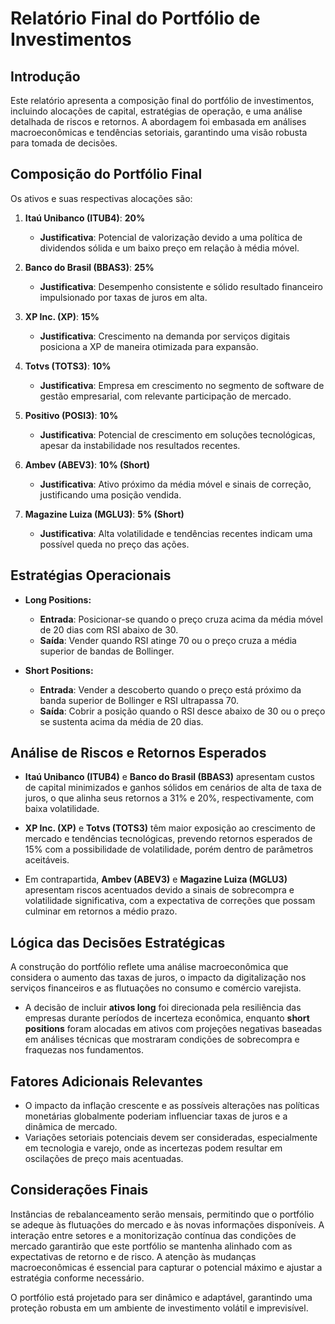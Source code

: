 # Relatório Final do Portfólio de Investimentos

## Introdução
Este relatório apresenta a composição final do portfólio de investimentos, incluindo alocações de capital, estratégias de operação, e uma análise detalhada de riscos e retornos. A abordagem foi embasada em análises macroeconômicas e tendências setoriais, garantindo uma visão robusta para tomada de decisões.

## Composição do Portfólio Final
Os ativos e suas respectivas alocações são:

1. **Itaú Unibanco (ITUB4)**: **20%**
   - **Justificativa**: Potencial de valorização devido a uma política de dividendos sólida e um baixo preço em relação à média móvel.
  
2. **Banco do Brasil (BBAS3)**: **25%**
   - **Justificativa**: Desempenho consistente e sólido resultado financeiro impulsionado por taxas de juros em alta.

3. **XP Inc. (XP)**: **15%**
   - **Justificativa**: Crescimento na demanda por serviços digitais posiciona a XP de maneira otimizada para expansão.

4. **Totvs (TOTS3)**: **10%**
   - **Justificativa**: Empresa em crescimento no segmento de software de gestão empresarial, com relevante participação de mercado.

5. **Positivo (POSI3)**: **10%**
   - **Justificativa**: Potencial de crescimento em soluções tecnológicas, apesar da instabilidade nos resultados recentes.

6. **Ambev (ABEV3)**: **10% (Short)**
   - **Justificativa**: Ativo próximo da média móvel e sinais de correção, justificando uma posição vendida.

7. **Magazine Luiza (MGLU3)**: **5% (Short)**
   - **Justificativa**: Alta volatilidade e tendências recentes indicam uma possível queda no preço das ações.

## Estratégias Operacionais
- **Long Positions:**
  - **Entrada**: Posicionar-se quando o preço cruza acima da média móvel de 20 dias com RSI abaixo de 30.
  - **Saída**: Vender quando RSI atinge 70 ou o preço cruza a média superior de bandas de Bollinger.
  
- **Short Positions:**
  - **Entrada**: Vender a descoberto quando o preço está próximo da banda superior de Bollinger e RSI ultrapassa 70.
  - **Saída**: Cobrir a posição quando o RSI desce abaixo de 30 ou o preço se sustenta acima da média de 20 dias.

## Análise de Riscos e Retornos Esperados
- **Itaú Unibanco (ITUB4)** e **Banco do Brasil (BBAS3)** apresentam custos de capital minimizados e ganhos sólidos em cenários de alta de taxa de juros, o que alinha seus retornos a 31% e 20%, respectivamente, com baixa volatilidade.
  
- **XP Inc. (XP)** e **Totvs (TOTS3)** têm maior exposição ao crescimento de mercado e tendências tecnológicas, prevendo retornos esperados de 15% com a possibilidade de volatilidade, porém dentro de parâmetros aceitáveis.

- Em contrapartida, **Ambev (ABEV3)** e **Magazine Luiza (MGLU3)** apresentam riscos acentuados devido a sinais de sobrecompra e volatilidade significativa, com a expectativa de correções que possam culminar em retornos a médio prazo.

## Lógica das Decisões Estratégicas
A construção do portfólio reflete uma análise macroeconômica que considera o aumento das taxas de juros, o impacto da digitalização nos serviços financeiros e as flutuações no consumo e comércio varejista. 

- A decisão de incluir **ativos long** foi direcionada pela resiliência das empresas durante períodos de incerteza econômica, enquanto **short positions** foram alocadas em ativos com projeções negativas baseadas em análises técnicas que mostraram condições de sobrecompra e fraquezas nos fundamentos.

## Fatores Adicionais Relevantes
- O impacto da inflação crescente e as possíveis alterações nas políticas monetárias globalmente poderiam influenciar taxas de juros e a dinâmica de mercado.
- Variações setoriais potenciais devem ser consideradas, especialmente em tecnologia e varejo, onde as incertezas podem resultar em oscilações de preço mais acentuadas.

## Considerações Finais
Instâncias de rebalanceamento serão mensais, permitindo que o portfólio se adeque às flutuações do mercado e às novas informações disponíveis. A interação entre setores e a monitorização contínua das condições de mercado garantirão que este portfólio se mantenha alinhado com as expectativas de retorno e de risco. A atenção às mudanças macroeconômicas é essencial para capturar o potencial máximo e ajustar a estratégia conforme necessário.

O portfólio está projetado para ser dinâmico e adaptável, garantindo uma proteção robusta em um ambiente de investimento volátil e imprevisível.